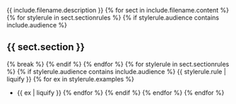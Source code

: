 {{ include.filename.description }}
{% for sect in include.filename.content %}
    {% for stylerule in sect.sectionrules %}
        {% if stylerule.audience contains include.audience %}
## {{ sect.section }}
{% break %}
        {% endif %}
    {% endfor %}
    {% for stylerule in sect.sectionrules %}
        {% if stylerule.audience contains include.audience %}
{{ stylerule.rule | liquify }}
            {% for ex in stylerule.examples %}
* {{ ex | liquify }}
            {% endfor %}
        {% endif %}
    {% endfor %}
{% endfor %}